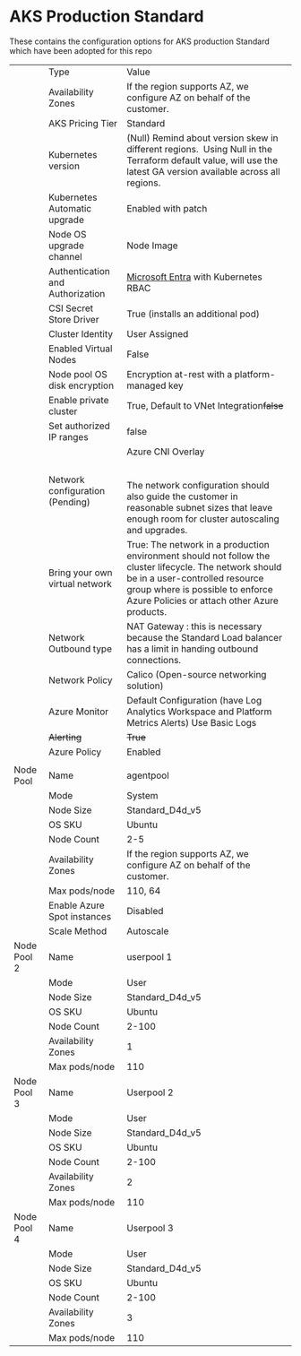 # AKS Production Standard

These contains the configuration options for AKS production Standard which have been adopted for this repo

|             |                                  |                                                                                                                                                                                                                              |
| ----------- | -------------------------------- | ---------------------------------------------------------------------------------------------------------------------------------------------------------------------------------------------------------------------------- |
|             | Type                             | Value                                                                                                                                                                                                                        |
|             | Availability Zones               | If the region supports AZ, we configure AZ on behalf of the customer.                                                                                                                                                        |
|             | AKS Pricing Tier                 | Standard                                                                                                                                                                                                                     |
|             | Kubernetes version               | (Null) Remind about version skew in different regions.  Using Null in the Terraform default value, will use the latest GA version available across all regions.                                                              |
|             | Kubernetes Automatic upgrade     | Enabled with patch                                                                                                                                                                                                           |
|             | Node OS upgrade channel          | Node Image                                                                                                                                                                                                                   |
|             | Authentication and Authorization | [Microsoft Entra](https://learn.microsoft.com/en-us/azure/aks/concepts-identity#microsoft-entra-integration) with Kubernetes RBAC                                                                                            |
|             | CSI Secret Store Driver          | True (installs an additional pod)                                                                                                                                                                                            |
|             | Cluster Identity                 | User Assigned                                                                                                                                                                                                                |
|             | Enabled Virtual Nodes            | False                                                                                                                                                                                                                        |
|             | Node pool OS disk encryption     | Encryption at-rest with a platform-managed key                                                                                                                                                                               |
|             | Enable private cluster           | True, Default to VNet Integration~~false~~                                                                                                                                                                                   |
|             | Set authorized IP ranges         | false                                                                                                                                                                                                                        |
|             | Network configuration (Pending)  | Azure CNI Overlay  <br>  <br><br>The network configuration should also guide the customer in reasonable subnet sizes that leave enough room for cluster autoscaling and upgrades.                                            |
|             | Bring your own virtual network   | True: The network in a production environment should not follow the cluster lifecycle. The network should be in a user-controlled resource group where is possible to enforce Azure Policies or attach other Azure products. |
|             | Network Outbound type           | NAT Gateway : this is necessary because the Standard Load balancer has a limit in handing outbound connections.                                                                                                              |
|             | Network Policy                   | Calico (Open-source networking solution)                                                                                                                                                                                     |
|             | Azure Monitor                    | Default Configuration (have Log Analytics Workspace and Platform Metrics Alerts) Use Basic Logs                                                                                                                              |
|             | ~~Alerting~~                     | ~~True~~                                                                                                                                                                                                                     |
|             | Azure Policy                     | Enabled                                                                                                                                                                                                                      |
|             |                                  |                                                                                                                                                                                                                              |
| Node Pool   | Name                             | agentpool                                                                                                                                                                                                                    |
|             | Mode                             | System                                                                                                                                                                                                                       |
|             | Node Size                        | Standard_D4d_v5                                                                                                                                                                                                              |
|             | OS SKU                           | Ubuntu                                                                                                                                                                                                                       |
|             | Node Count                       | 2-5                                                                                                                                                                                                                          |
|             | Availability Zones               | If the region supports AZ, we configure AZ on behalf of the customer.                                                                                                                                                        |
|             | Max pods/node                    | 110, 64                                                                                                                                                                                                                      |
|             | Enable Azure Spot instances      | Disabled                                                                                                                                                                                                                     |
|             | Scale Method                     | Autoscale                                                                                                                                                                                                                    |
| Node Pool 2 | Name                             | userpool 1                                                                                                                                                                                                                   |
|             | Mode                             | User                                                                                                                                                                                                                         |
|             | Node Size                        | Standard_D4d_v5                                                                                                                                                                                                              |
|             | OS SKU                           | Ubuntu                                                                                                                                                                                                                       |
|             | Node Count                       | 2-100                                                                                                                                                                                                                        |
|             | Availability Zones               | 1                                                                                                                                                                                                                            |
|             | Max pods/node                    | 110                                                                                                                                                                                                                          |
| Node Pool 3 | Name                             | Userpool 2                                                                                                                                                                                                                   |
|             | Mode                             | User                                                                                                                                                                                                                         |
|             | Node Size                        | Standard_D4d_v5                                                                                                                                                                                                              |
|             | OS SKU                           | Ubuntu                                                                                                                                                                                                                       |
|             | Node Count                       | 2-100                                                                                                                                                                                                                        |
|             | Availability Zones               | 2                                                                                                                                                                                                                            |
|             | Max pods/node                    | 110                                                                                                                                                                                                                          |
| Node Pool 4 | Name                             | Userpool 3                                                                                                                                                                                                                   |
|             | Mode                             | User                                                                                                                                                                                                                         |
|             | Node Size                        | Standard_D4d_v5                                                                                                                                                                                                              |
|             | OS SKU                           | Ubuntu                                                                                                                                                                                                                       |
|             | Node Count                       | 2-100                                                                                                                                                                                                                        |
|             | Availability Zones               | 3                                                                                                                                                                                                                            |
|             | Max pods/node                    | 110                                                                                                                                                                                                                          |
